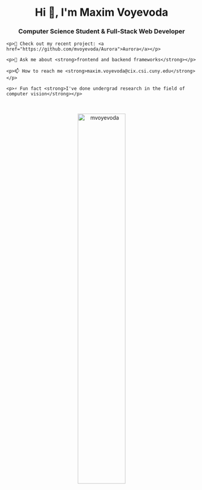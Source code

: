 <h1 align="center">Hi 👋, I'm Maxim Voyevoda</h1>
<h3 align="center">Computer Science Student & Full-Stack Web Developer</h3>

    
    <p>🔭 Check out my recent project: <a href="https://github.com/mvoyevoda/Aurora">Aurora</a></p>
  
    <p>💬 Ask me about <strong>frontend and backend frameworks</strong></p>
  
    <p>📫 How to reach me <strong>maxim.voyevoda@cix.csi.cuny.edu</strong></p>
  
    <p>⚡ Fun fact <strong>I've done undergrad research in the field of computer vision</strong></p>
    

<br>
<p align="center">
  <img width="50%" src="https://github-readme-stats.vercel.app/api/top-langs?username=mvoyevoda&show_icons=true&locale=en&layout=compact" alt="mvoyevoda">
</p>
